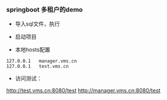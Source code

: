 ###  springboot 多租户的demo


- 导入sql文件，执行

- 启动项目


- 本地hosts配置
```
127.0.0.1	manager.vms.cn
127.0.0.1	test.vms.cn
```  

- 访问测试：

http://test.vms.cn:8080/test
http://manager.vms.cn:8080/test 